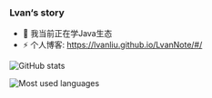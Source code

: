
### Lvan‘s story

- 🌱 我当前正在学Java生态
- ⚡ 个人博客: https://lvanliu.github.io/LvanNote/#/ 

![GitHub stats](https://github-readme-stats.vercel.app/api?username=LvanLiu&show_icons=true&theme=dark)

![Most used languages](https://github-readme-stats.vercel.app/api/top-langs/?username=LvanLiu&layout=compact&hide_border=true&langs_count=10)


